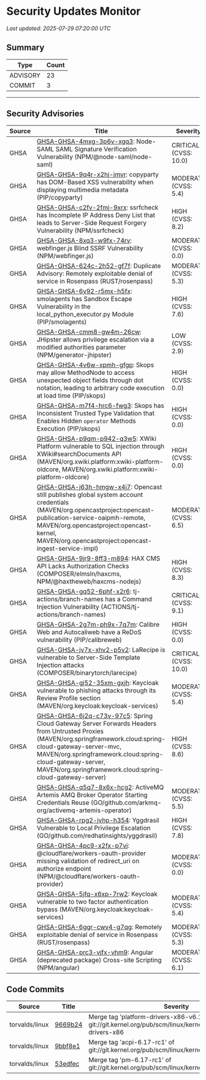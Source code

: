 # Security Updates Monitor

*Last updated: 2025-07-29 07:20:00 UTC*

## Summary
| Type | Count |
|------|-------|
| ADVISORY | 23 |
| COMMIT | 3 |

---

## Security Advisories

| Source | Title | Severity | Date |
|--------|-------|----------|------|
| GHSA | [GHSA-GHSA-4mxg-3p6v-xgq3](https://github.com/advisories/GHSA-4mxg-3p6v-xgq3): Node-SAML SAML Signature Verification Vulnerability (NPM/@node-saml/node-saml) | CRITICAL (CVSS: 10.0) | 2025-07-28 |
| GHSA | [GHSA-GHSA-9q4r-x2hj-jmvr](https://github.com/advisories/GHSA-9q4r-x2hj-jmvr): copyparty has DOM-Based XSS vulnerability when displaying multimedia metadata (PIP/copyparty) | MODERATE (CVSS: 5.4) | 2025-07-28 |
| GHSA | [GHSA-GHSA-c2fv-2fmj-9xrx](https://github.com/advisories/GHSA-c2fv-2fmj-9xrx): ssrfcheck has Incomplete IP Address Deny List that leads to Server-Side Request Forgery Vulnerability (NPM/ssrfcheck) | HIGH (CVSS: 8.2) | 2025-07-28 |
| GHSA | [GHSA-GHSA-8xq3-w9fx-74rv](https://github.com/advisories/GHSA-8xq3-w9fx-74rv): webfinger.js Blind SSRF Vulnerability (NPM/webfinger.js) | MODERATE (CVSS: 0.0) | 2025-07-28 |
| GHSA | [GHSA-GHSA-624c-2h52-gf7f](https://github.com/advisories/GHSA-624c-2h52-gf7f): Duplicate Advisory: Remotely exploitable denial of service in Rosenpass (RUST/rosenpass) | MODERATE (CVSS: 5.3) | 2025-07-28 |
| GHSA | [GHSA-GHSA-6v92-r5mx-h5fx](https://github.com/advisories/GHSA-6v92-r5mx-h5fx): smolagents has Sandbox Escape Vulnerability in the local_python_executor.py Module (PIP/smolagents) | HIGH (CVSS: 7.6) | 2025-07-27 |
| GHSA | [GHSA-GHSA-cmm8-gw4m-26cw](https://github.com/advisories/GHSA-cmm8-gw4m-26cw): JHipster allows privilege escalation via a modified authorities parameter (NPM/generator-jhipster) | LOW (CVSS: 2.9) | 2025-07-25 |
| GHSA | [GHSA-GHSA-4v6w-xpmh-gfgp](https://github.com/advisories/GHSA-4v6w-xpmh-gfgp): Skops may allow MethodNode to access unexpected object fields through dot notation, leading to arbitrary code execution at load time (PIP/skops) | HIGH (CVSS: 0.0) | 2025-07-25 |
| GHSA | [GHSA-GHSA-m7f4-hrc6-fwg3](https://github.com/advisories/GHSA-m7f4-hrc6-fwg3): Skops has Inconsistent Trusted Type Validation that Enables Hidden `operator` Methods Execution (PIP/skops) | HIGH (CVSS: 0.0) | 2025-07-25 |
| GHSA | [GHSA-GHSA-p9qm-p942-q3w5](https://github.com/advisories/GHSA-p9qm-p942-q3w5): XWiki Platform vulnerable to SQL injection through XWiki#searchDocuments API (MAVEN/org.xwiki.platform:xwiki-platform-oldcore, MAVEN/org.xwiki.platform:xwiki-platform-oldcore) | HIGH (CVSS: 0.0) | 2025-07-25 |
| GHSA | [GHSA-GHSA-j63h-hmgw-x4j7](https://github.com/advisories/GHSA-j63h-hmgw-x4j7): Opencast still publishes global system account credentials  (MAVEN/org.opencastproject:opencast-publication-service-oaipmh-remote, MAVEN/org.opencastproject:opencast-kernel, MAVEN/org.opencastproject:opencast-ingest-service-impl) | MODERATE (CVSS: 6.5) | 2025-07-25 |
| GHSA | [GHSA-GHSA-9jr9-8ff3-m894](https://github.com/advisories/GHSA-9jr9-8ff3-m894): HAX CMS API Lacks Authorization Checks (COMPOSER/elmsln/haxcms, NPM/@haxtheweb/haxcms-nodejs) | HIGH (CVSS: 8.3) | 2025-07-25 |
| GHSA | [GHSA-GHSA-gq52-6phf-x2r6](https://github.com/advisories/GHSA-gq52-6phf-x2r6): tj-actions/branch-names has a Command Injection Vulnerability (ACTIONS/tj-actions/branch-names) | CRITICAL (CVSS: 9.1) | 2025-07-25 |
| GHSA | [GHSA-GHSA-2g7m-ph9x-7q7m](https://github.com/advisories/GHSA-2g7m-ph9x-7q7m): Calibre Web and Autocaliweb have a ReDoS vulnerability (PIP/calibreweb) | HIGH (CVSS: 0.0) | 2025-07-24 |
| GHSA | [GHSA-GHSA-jv7x-xhv2-p5v2](https://github.com/advisories/GHSA-jv7x-xhv2-p5v2): LaRecipe is vulnerable to Server-Side Template Injection attacks (COMPOSER/binarytorch/larecipe) | CRITICAL (CVSS: 10.0) | 2025-07-14 |
| GHSA | [GHSA-GHSA-gj52-35xm-gxjh](https://github.com/advisories/GHSA-gj52-35xm-gxjh): Keycloak vulnerable to phishing attacks through its Review Profile section (MAVEN/org.keycloak:keycloak-services) | MODERATE (CVSS: 5.4) | 2025-07-10 |
| GHSA | [GHSA-GHSA-6j2q-c73v-97c5](https://github.com/advisories/GHSA-6j2q-c73v-97c5): Spring Cloud Gateway Server Forwards Headers from Untrusted Proxies (MAVEN/org.springframework.cloud:spring-cloud-gateway-server-mvc, MAVEN/org.springframework.cloud:spring-cloud-gateway-server, MAVEN/org.springframework.cloud:spring-cloud-gateway-server) | HIGH (CVSS: 8.6) | 2025-05-30 |
| GHSA | [GHSA-GHSA-q5q7-8x6x-hcg2](https://github.com/advisories/GHSA-q5q7-8x6x-hcg2): ActiveMQ Artemis AMQ Broker Operator Starting Credentials Reuse (GO/github.com/arkmq-org/activemq-artemis-operator) | MODERATE (CVSS: 5.5) | 2025-05-26 |
| GHSA | [GHSA-GHSA-rpg2-jvhp-h354](https://github.com/advisories/GHSA-rpg2-jvhp-h354): Yggdrasil Vulnerable to Local Privilege Escalation (GO/github.com/redhatinsights/yggdrasil) | HIGH (CVSS: 7.8) | 2025-05-14 |
| GHSA | [GHSA-GHSA-4pc9-x2fx-p7vj](https://github.com/advisories/GHSA-4pc9-x2fx-p7vj): @cloudflare/workers-oauth-provider missing validation of redirect_uri on authorize endpoint (NPM/@cloudflare/workers-oauth-provider) | MODERATE (CVSS: 0.0) | 2025-05-01 |
| GHSA | [GHSA-GHSA-5jfq-x6xp-7rw2](https://github.com/advisories/GHSA-5jfq-x6xp-7rw2): Keycloak vulnerable to two factor authentication bypass (MAVEN/org.keycloak:keycloak-services) | MODERATE (CVSS: 5.4) | 2025-04-30 |
| GHSA | [GHSA-GHSA-6ggr-cwv4-g7qg](https://github.com/advisories/GHSA-6ggr-cwv4-g7qg): Remotely exploitable denial of service in Rosenpass (RUST/rosenpass) | MODERATE (CVSS: 5.3) | 2023-12-21 |
| GHSA | [GHSA-GHSA-prc3-vjfx-vhm9](https://github.com/advisories/GHSA-prc3-vjfx-vhm9): Angular (deprecated package) Cross-site Scripting (NPM/angular) | MODERATE (CVSS: 6.1) | 2022-07-16 |

## Code Commits

| Source | Title | Severity | Date |
|--------|-------|----------|------|
| torvalds/linux | [9669b24](https://github.com/torvalds/linux/commit/9669b2499ea377764f8320dd562dd6cd4ea80a5d) | Merge tag 'platform-drivers-x86-v6.17-1' of git://git.kernel.org/pub/scm/linux/kernel/git/pdx86/platform-drivers-x86 | 2025-07-29 |
| torvalds/linux | [9bbf8e1](https://github.com/torvalds/linux/commit/9bbf8e17d8521211c5c5516ed5ec78d7581aacff) | Merge tag 'acpi-6.17-rc1' of git://git.kernel.org/pub/scm/linux/kernel/git/rafael/linux-pm | 2025-07-29 |
| torvalds/linux | [53edfec](https://github.com/torvalds/linux/commit/53edfecef66bfa65882ae065ed1a52f466c88979) | Merge tag 'pm-6.17-rc1' of git://git.kernel.org/pub/scm/linux/kernel/git/rafael/linux-pm | 2025-07-29 |


